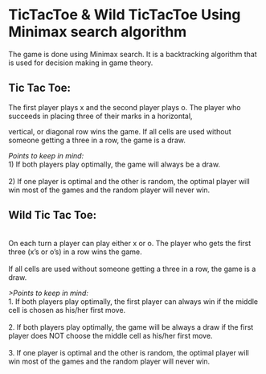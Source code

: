 # TicTacToe & Wild TicTacToe Using Minimax search algorithm
<body> 
  The game is done using Minimax search. It is a backtracking algorithm that is used for decision making in game theory. 
  
  
  <h2>
  Tic Tac Toe:
  </h2>
  
  The first player plays x and the second player plays o. The player who succeeds in placing three of their marks in a horizontal,
  
  vertical, or diagonal row wins the game. If all cells are used without someone getting a three in a row, the game is a draw.
  
  <em>Points to keep in mind:</em>
  <br>1) If both players play optimally, the game will always be a draw.</br>
  <br>2) If one player is optimal and the other is random, the optimal player will win most of the games and the random player will never win. </br>
  
  <h2> 
  Wild Tic Tac Toe:
  </h2> 
  
<br> On each turn a player can play either x or o. The player who gets the first three (x’s or o’s) in a row wins the game. </br> 
<br> If all cells are used without someone getting a three in a row, the game is a draw.</br> 

<em>>Points to keep in mind:</em>
<br> 1. If both players play optimally, the first player can always win if the middle cell is chosen as his/her first move. </br>
<br> 2. If both players play optimally, the game will be always a draw if the first player does NOT choose the middle cell as his/her first move. </br>
<br> 3. If one player is optimal and the other is random, the optimal player will win most of the games and the random player will never win. </br>

</body>
